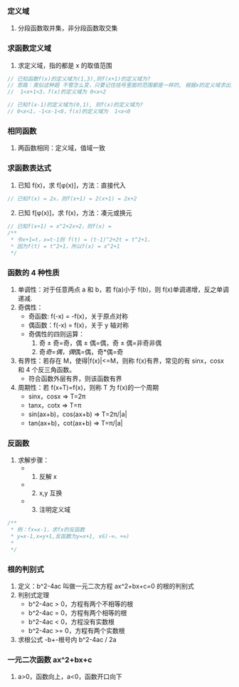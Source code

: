 ### 定义域

1. 分段函数取并集，非分段函数取交集

### 求函数定义域

1. 求定义域，指的都是 x 的取值范围

```js
// 已知函数f(x)的定义域为(1,3),则f(x+1)的定义域为?
// 思路：类似这种题 不管怎么变，只要记住括号里面的范围都是一样的, 根据x的定义域求出括号内的定义域
//  1<x+1<3，f(x)的定义域为 0<x<2

// 已知f(x-1)的定义域为(0,1), 则f(x)的定义域为?
// 0<x<1，-1<x-1<0，f(x)的定义域为  1<x<0
```

### 相同函数

1. 两函数相同：定义域，值域一致

### 求函数表达式

1. 已知 f(x)，求 f[φ(x)]，方法：直接代入

```js
// 已知f(x) = 2x，则f(x+1) = 2(x+1) = 2x+2
```

2. 已知 f[φ(x)]，求 f(x)，方法：凑元或换元

```js
// 已知f(x+1) = x^2+2x+2，则f(x) =
/**
 * 令x+1=t，x=t-1则 f(t) = (t-1)^2+2t = t^2+1，
 * 因为f(t) = t^2+1，所以f(x) = x^2+1
 */
```

### 函数的 4 种性质

1. 单调性：对于任意两点 a 和 b，若 f(a)小于 f(b)，则 f(x)单调递增，反之单调递减.
2. 奇偶性：
   - 奇函数: f(-x) = -f(x)，关于原点对称
   - 偶函数：f(-x) = f(x)，关于 y 轴对称
   - 奇偶性的四则运算：
     1. 奇 ± 奇=奇，偶 ± 偶=偶，奇 ± 偶=非奇非偶
     2. 奇*奇=偶，偶*偶=偶，奇\*偶=奇
3. 有界性：若存在 M，使得|f(x)|<=M，则称 f(x)有界，常见的有 sinx，cosx 和 4 个反三角函数。
   - 符合函数外层有界，则该函数有界
4. 周期性：若 f(x+T)=f(x)，则称 T 为 f(x)的一个周期
   - sinx，cosx => T=2π
   - tanx，cotx => T=π
   - sin(ax+b)，cos(ax+b) => T=2π/|a|
   - tan(ax+b)，cot(ax+b) => T=π/|a|

### 反函数

1. 求解步骤：
   - 1. 反解 x
   - 2. x,y 互换
   - 3. 注明定义域

```js
/**
 * 例：fx=x-1，求fx的反函数
 * y=x-1,x=y+1,反函数为y=x+1, x∈(-∞，+∞)
 *
 */
```

### 根的判别式

1. 定义：b^2-4ac 叫做一元二次方程 ax^2+bx+c=0 的根的判别式
2. 判别式定理
   - b^2-4ac > 0，方程有两个不相等的根
   - b^2-4ac = 0，方程有两个相等的根
   - b^2-4ac < 0，方程没有实数根
   - b^2-4ac >= 0，方程有两个实数根
3. 求根公式 -b+-根号内 b^2-4ac / 2a

### 一元二次函数 ax^2+bx+c

1. a>0，函数向上，a<0，函数开口向下

